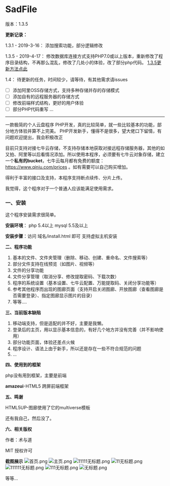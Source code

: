 # SadFile

版本：1.3.5


**更新记录：**

1.3.1 - 2019-3-16：
添加搜索功能，部分逻辑修改

1.3.5 - 2019-4-17：
修改数据库连接方式支持PHP7.0或以上版本，重新修改了程序目录结构，不再那么混乱，修改了几处小的体验，改了部分php代码。
[1.3.5更新方法点此](update.md)

1.4：
待更新的任务，时间较少，请等待，有其他需求请issues

- [ ] 添加阿里OSS存储方式，支持多种存储并存的存储模式
- [ ] 添加自有的远程服务器的存储方式
- [ ] 修改前端样式结构，更好的用户体验
- [ ] 部分PHP代码重写
...
------

一款极简的个人云盘程序
PHP开发，真的比较简单，就一些比较基本的功能，部分地方体验并算不上完美。
PHP开发新手，懂得不是很多，望大佬口下留情，有问题欢迎提出，我会积极改正

目前只支持对接七牛云存储，不支持存储本地获取对接远程存储服务器，其他的如又拍、阿里等以后看情况添加。所以使用本程序，必须要有七牛云对象存储，建立一个**私有的bucket**，七牛云每月都有免费的额度：https://www.qiniu.com/prices 。如有需要可以自己购买增加。

得利于丰富的接口及支持，本程序支持断点续传、分片上传。



我觉得，这个程序对于一个普通人应该能满足使用需求。



### 一、安装

这个程序安装需求很简单。

**安装环境**： php  5.4以上  mysql 5.5及以上

**安装步骤**：访问 域名/install.html 即可 支持虚拟主机安装



**二、程序功能**

1. 基本的文件、文件夹管理（删除、移动、创建、重命名、文件搜索等）
2. 部分文件支持在线预览（如图片、视频等）
3. 文件的分享功能
4. 文件分享管理（取消分享、修改提取密码、下载次数）
5. 程序的系统设置（基本设置、七牛云配置、万能提取码、关闭分享功能等）
6. 参考其他程序而出现的图廊页面（支持开启关闭图廊、开放图廊（查看图廊是否需要登录）、指定图廊显示图片的目录）
7. 等等....



**三、当前版本缺陷**

1. 移动端支持，但是适配的并不好，主要是我懒。
2. 登录后的主页，用以显示基本信息的，有好几个地方并没有完善（并不影响使用）
3. 部分功能页面，体验还差点火候
4. 程序设计、语法上由于新手，所以还是存在一些不符合规范的问题
5. ...

**四、使用到的框架**

php没有用到框架，主要是前端

**amazeui**-HTML5 跨屏前端框架

**五、鸣谢**

HTML5UP-图廊使用了它的multiverse模板

还有我自己，然后没了。

**六、相关版权**

作者：术与道    

MIT 授权许可

**截图展示**
![首页.png](https://i.loli.net/2019/02/01/5c53eacb3c117.png)
![主页.png](https://i.loli.net/2019/02/01/5c53eae6ed075.png)
![11111无标题.png](https://i.loli.net/2019/02/01/5c53eb0ab97a6.png)
![11无标题.png](https://i.loli.net/2019/02/01/5c53eb3ab7897.png)
![111111无标题.png](https://i.loli.net/2019/02/01/5c53eb3ae0f53.png)
![111无标题.png](https://i.loli.net/2019/02/01/5c53eb977b694.png)
![无标题.png](https://i.loli.net/2019/02/01/5c53ec9fda46f.png)

等等...
